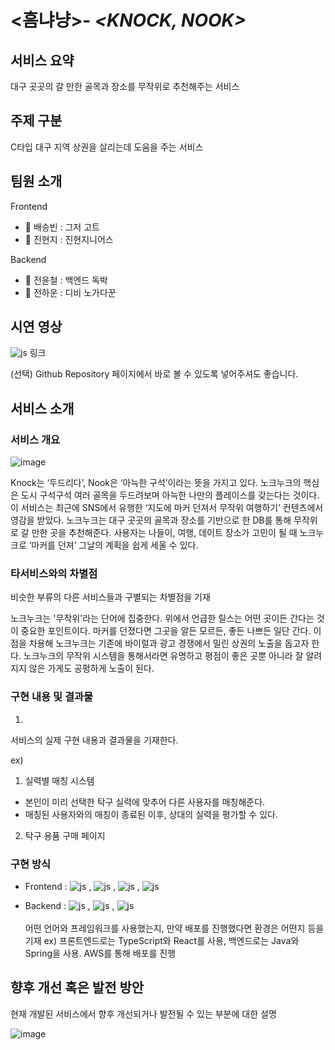 # <흠냐냥>- _**<KNOCK, NOOK>**_

## 서비스 요약
대구 곳곳의 갈 만한 골목과 장소를 무작위로 추천해주는 서비스

## 주제 구분
C타입 대구 지역 상권을 살리는데 도움을 주는 서비스 

## 팀원 소개

Frontend
- 🍐 배승빈 : 그저 고트
- 🧯 진현지 : 진현지니어스

Backend
- 🚃 전윤철 : 백엔드 독박
- 🔮 전하운 : 디비 노가다꾼

## 시연 영상
![js](https://img.shields.io/badge/YouTube-FF0000?style=for-the-badge&logo=youtube&logoColor=white) 링크

(선택) Github Repository 페이지에서 바로 볼 수 있도록 넣어주셔도 좋습니다.

## 서비스 소개
### 서비스 개요
![image](https://github.com/user-attachments/assets/e51bb9fc-47e2-4b6c-97e6-ac12fed00529)

﻿Knock는 ‘두드리다’, Nook은 ‘아늑한 구석’이라는 뜻을 가지고 있다. 노크누크의 핵심은 도시 구석구석 여러 골목을 두드려보며 아늑한 나만의 플레이스를 갖는다는 것이다. 이 서비스는 최근에 SNS에서 유행한 ‘지도에 마커 던져서 무작위 여행하기’ 컨텐츠에서 영감을 받았다. 노크누크는 대구 곳곳의 골목과 장소를 기반으로 한 DB를 통해 무작위로 갈 만한 곳을 추천해준다. 사용자는 나들이, 여행, 데이트 장소가 고민이 될 때 노크누크로 ‘마커를 던져’ 그날의 계획을 쉽게 세울 수 있다.


### 타서비스와의 차별점
비슷한 부류의 다른 서비스들과 구별되는 차별점을 기재

노크누크는 '무작위'라는 단어에 집중한다.
위에서 언급한 릴스는 어떤 곳이든 간다는 것이 중요한 포인트이다.
마커를 던졌다면 그곳을 알든 모르든, 좋든 나쁘든 일단 간다.
이 점을 차용해 노크누크는 기존에 바이럴과 광고 경쟁에서 밀린 상권의 노출을 돕고자 한다.
노크누크의 무작위 시스템을 통해서라면
유명하고 평점이 좋은 곳뿐 아니라 잘 알려지지 않은 가게도 공평하게 노출이 된다.

### 구현 내용 및 결과물
1. 

서비스의 실제 구현 내용과 결과물을 기재한다.

ex)
1. 실력별 매칭 시스템
  - 본인이 미리 선택한 탁구 실력에 맞추어 다른 사용자를 매칭해준다.
  - 매칭된 사용자와의 매칭이 종료된 이후, 상대의 실력을 평가할 수 있다.
2. 탁구 용품 구매 페이지

### 구현 방식
- Frontend : 
![js](https://img.shields.io/badge/HTML-239120?style=for-the-badge&logo=html5&logoColor=white) ,
![js](https://img.shields.io/badge/CSS-239120?&style=for-the-badge&logo=css3&logoColor=white) ,
![js](https://img.shields.io/badge/Sass-CC6699?style=for-the-badge&logo=sass&logoColor=white) ,
![js](https://img.shields.io/badge/React-20232A?style=for-the-badge&logo=react&logoColor=61DAFB)

- Backend : 
![js](https://img.shields.io/badge/Java-ED8B00?style=for-the-badge&logo=openjdk&logoColor=white) , 
![js](https://img.shields.io/badge/Spring-6DB33F?style=for-the-badge&logo=spring&logoColor=white) ,
![js](https://img.shields.io/badge/MariaDB-003545?style=for-the-badge&logo=mariadb&logoColor=white)
</br></br>
어떤 언어와 프레임워크를 사용했는지, 만약 배포를 진행했다면 환경은 어떤지 등을 기재
ex) 프론트엔드로는 TypeScript와 React를 사용, 백엔드로는 Java와 Spring을 사용. AWS를 통해 배포를 진행

## 향후 개선 혹은 발전 방안
현재 개발된 서비스에서 향후 개선되거나 발전될 수 있는 부분에 대한 설명

![image](https://github.com/user-attachments/assets/3d02dafc-bc81-44a5-a5bb-cf50405b1dac)
